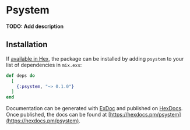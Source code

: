 # Psystem

**TODO: Add description**

## Installation

If [available in Hex](https://hex.pm/docs/publish), the package can be installed
by adding `psystem` to your list of dependencies in `mix.exs`:

```elixir
def deps do
  [
    {:psystem, "~> 0.1.0"}
  ]
end
```

Documentation can be generated with [ExDoc](https://github.com/elixir-lang/ex_doc)
and published on [HexDocs](https://hexdocs.pm). Once published, the docs can
be found at [https://hexdocs.pm/psystem](https://hexdocs.pm/psystem).

